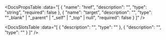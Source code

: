 <!-- This file was automatic generated. Do not edit it manually -->

<DocsPropsTable :data="[
  {
    "name": "href",
    "description": "",
    "type": "string",
    "required": false
  },
  {
    "name": "target",
    "description": "",
    "type": "\"_blank\" | \"_parent\" | \"_self\" | \"_top\" | null",
    "required": false
  }
]" />

<DocsSlotsTable :data="[
  {
    "description": "",
    "type": ""
  },
  {
    "description": "",
    "type": ""
  }
]" />
